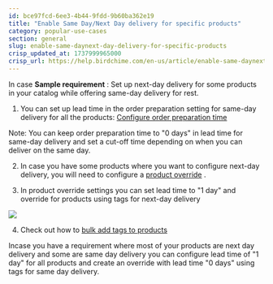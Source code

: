```yaml
---
id: bce97fcd-6ee3-4b44-9fdd-9b60ba362e19
title: "Enable Same Day/Next Day delivery for specific products"
category: popular-use-cases
section: general
slug: enable-same-daynext-day-delivery-for-specific-products
crisp_updated_at: 1737999965000
crisp_url: https://help.birdchime.com/en-us/article/enable-same-daynext-day-delivery-for-specific-products-hfb1hm/
---
```


In case **Sample requirement** : Set up next-day delivery for some products in your catalog while offering same-day delivery for rest. 

1. You can set up lead time in the order preparation setting for same-day delivery for all the products: [Configure order preparation time](https://help.birdchime.com/en-us/article/configure-order-preparation-times-1b43s8n/)

Note: You can keep order preparation time to "0 days" in lead time for same-day delivery and set a cut-off time depending on when you can deliver on the same day. 

2. In case you have some products where you want to configure next-day delivery, you will need to configure a [product override](https://help.birdchime.com/en-us/article/product-override-g2yfl9/) .

3. In product override settings you can set lead time to "1 day" and override for products using tags for next-day delivery

![](https://storage.crisp.chat/users/helpdesk/website/ca826b447482b000/screenshot-2025-01-06-213428_jresmj.png)

4. Check out how to [bulk add tags to products](https://help.birdchime.com/en-us/article/bulk-add-tags-to-products-12xc905/)

Incase you have a requirement where most of your products are next day delivery and some are same day delivery you can configure lead time of "1 day" for all products and create an override with lead time "0 days" using tags for same day delivery.
